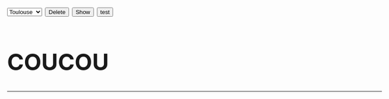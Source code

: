 <html>
<head>
<meta charset="utf-8"/>
<style>
	body{
		font-size:26px;
	}
</style>
<script>
function Delete() {
    document.getElementById("demo").innerHTML = "";
}

function Show() {
    document.getElementById("demo").innerHTML = "Paragraph";
}
function Test() {
    var xmlHttp = new XMLHttpRequest();
    xmlHttp.open("GET", 'https://terralego-scraper.herokuapp.com/graphql?query={%0Aresult(insee%3A"09042"){%0Aparams%0Aresults%0A}%0A}%0A', false); // true for asynchronous 
    xmlHttp.send(null);
    console.log(xmlHttp.status);
    console.log(xmlHttp.statusText);
}
</script>

</head>
<body>
<select id="ville">
	<option value="toulouse">Toulouse</option>
	<option value="bordeaux">Bordeaux</option>
	<option value="paris">Paris</option>
	<option value="marseille">Marseille</option>
</select>
<button onclick="Delete()">Delete</button>
<button onclick="Show()" >Show</button>
<button onclick="Test()" >test</button>
<br/>
<h1>COUCOU</h1>
<p id="demo"></p>
<hr/>
</body>
</html>
